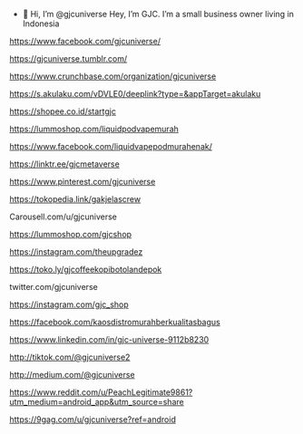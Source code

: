 - 👋 Hi, I’m @gjcuniverse
Hey, I’m GJC. I’m a small business owner living in Indonesia

https://www.facebook.com/gjcuniverse/

https://gjcuniverse.tumblr.com/

https://www.crunchbase.com/organization/gjcuniverse

https://s.akulaku.com/vDVLE0/deeplink?type=&appTarget=akulaku

https://shopee.co.id/startgjc

https://lummoshop.com/liquidpodvapemurah

https://www.facebook.com/liquidvapepodmurahenak/

https://linktr.ee/gjcmetaverse

https://www.pinterest.com/gjcuniverse

https://tokopedia.link/gakjelascrew

Carousell.com/u/gjcuniverse

https://lummoshop.com/gjcshop

https://instagram.com/theupgradez

https://toko.ly/gjcoffeekopibotolandepok

twitter.com/gjcuniverse

https://instagram.com/gjc_shop

https://facebook.com/kaosdistromurahberkualitasbagus

https://www.linkedin.com/in/gjc-universe-9112b8230

http://tiktok.com/@gjcuniverse2

http://medium.com/@gjcuniverse

https://www.reddit.com/u/PeachLegitimate9861?utm_medium=android_app&utm_source=share

https://9gag.com/u/gjcuniverse?ref=android


<!---
gjcuniverse/gjcuniverse is a ✨ special ✨ repository because its `README.md` (this file) appears on your GitHub profile.
You can click the Preview link to take a look at your changes.
--->
